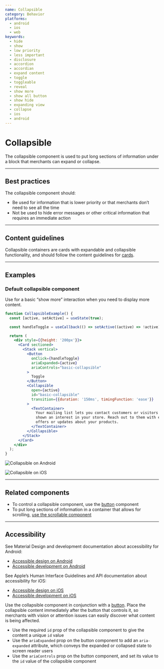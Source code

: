 ```yaml
---
name: Collapsible
category: Behavior
platforms:
  - android
  - ios
  - web
keywords:
  - hide
  - show
  - low priority
  - less important
  - disclosure
  - accordion
  - accordian
  - expand content
  - toggle
  - toggleable
  - reveal
  - show more
  - show all button
  - show hide
  - expanding view
  - collapse
  - ios
  - android
---
```


# Collapsible

The collapsible component is used to put long sections of information under a block that merchants can expand or collapse.

---

## Best practices

The collapsible component should:

- Be used for information that is lower priority or that merchants don’t need
  to see all the time
- Not be used to hide error messages or other critical information that requires
  an immediate action

---

## Content guidelines

Collapsible containers are cards with expandable and collapsible functionality, and should follow the content guidelines for [cards](https://polaris.shopify.com/components/structure/card#section-content-guidelines).

---

## Examples

### Default collapsible component

Use for a basic “show more” interaction when you need to display more content.

```jsx
function CollapsibleExample() {
  const [active, setActive] = useState(true);

  const handleToggle = useCallback(() => setActive((active) => !active), []);

  return (
    <div style={{height: '200px'}}>
      <Card sectioned>
        <Stack vertical>
          <Button
            onClick={handleToggle}
            ariaExpanded={active}
            ariaControls="basic-collapsible"
          >
            Toggle
          </Button>
          <Collapsible
            open={active}
            id="basic-collapsible"
            transition={{duration: '150ms', timingFunction: 'ease'}}
          >
            <TextContainer>
              Your mailing list lets you contact customers or visitors who have
              shown an interest in your store. Reach out to them with exclusive
              offers or updates about your products.
            </TextContainer>
          </Collapsible>
        </Stack>
      </Card>
    </div>
  );
}
```

<!-- content-for: android -->

![Collapsible on Android](/public_images/components/Collapsible/android/default@2x.png)

<!-- /content-for -->

<!-- content-for: ios -->

![Collapsible on iOS](/public_images/components/Collapsible/ios/default@2x.png)

<!-- /content-for -->

---

## Related components

- To control a collapsible component, use the [button](https://polaris.shopify.com/components/actions/button) component
- To put long sections of information in a container that allows for scrolling, [use the scrollable component](https://polaris.shopify.com/components/behavior/scrollable)

---

## Accessibility

<!-- content-for: android -->

See Material Design and development documentation about accessibility for Android:

- [Accessible design on Android](https://material.io/design/usability/accessibility.html)
- [Accessible development on Android](https://developer.android.com/guide/topics/ui/accessibility/)

<!-- /content-for -->

<!-- content-for: ios -->

See Apple’s Human Interface Guidelines and API documentation about accessibility for iOS:

- [Accessible design on iOS](https://developer.apple.com/design/human-interface-guidelines/ios/app-architecture/accessibility/)
- [Accessible development on iOS](https://developer.apple.com/accessibility/ios/)

<!-- /content-for -->

<!-- content-for: web -->

Use the collapsible component in conjunction with a [button](https://polaris.shopify.com/components/actions/button). Place the collapsible content immediately after the button that controls it, so merchants with vision or attention issues can easily discover what content is being affected.

- Use the required `id` prop of the collapsible component to give the content a unique `id` value
- Use the `ariaExpanded` prop on the button component to add an `aria-expanded` attribute, which conveys the expanded or collapsed state to screen reader users
- Use the `ariaControls` prop on the button component, and set its value to the `id` value of the collapsible component

<!-- /content-for -->
